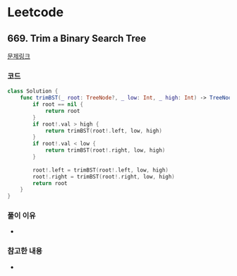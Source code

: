 # Leetcode

## 669. Trim a Binary Search Tree


[문제링크](https://leetcode.com/problems/trim-a-binary-search-tree/)



### 코드

```swift
class Solution {
    func trimBST(_ root: TreeNode?, _ low: Int, _ high: Int) -> TreeNode? {
        if root == nil {
            return root
        }
        if root!.val > high {
            return trimBST(root!.left, low, high)
        }
        if root!.val < low {
            return trimBST(root!.right, low, high)
        }
        
        root!.left = trimBST(root!.left, low, high)
        root!.right = trimBST(root!.right, low, high)
        return root
    }
}
```

### 풀이 이유
-

### 참고한 내용
- 